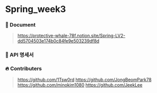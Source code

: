 # Spring_week3

### 📖 Document
> https://protective-whale-78f.notion.site/Spring-LV2-dd5704503e174b0c84fe9e503239df8d

### 📃 API 명세서
> 

### 🔥 Contributers
> https://github.com/1Tsw0rd
> https://github.com/JongBeomPark78
> https://github.com/minokim1080
> https://github.com/JeekLee
